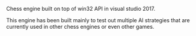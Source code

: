 Chess engine built on top of win32 API in visual studio 2017.

This engine has been built mainly to test out multiple AI strategies that are currently used in other chess engines or even other games.